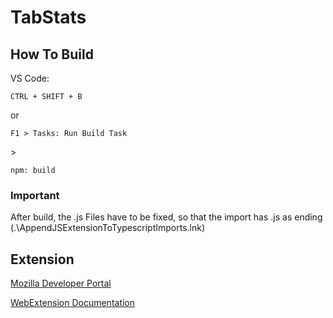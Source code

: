 # TabStats

## How To Build

VS Code:

```
CTRL + SHIFT + B
```

or

```
F1 > Tasks: Run Build Task
```

\>

```
npm: build
```

### Important

After build, the .js Files have to be fixed, so that the import has .js as ending (.\AppendJSExtensionToTypescriptImports.lnk)

## Extension

[Mozilla Developer Portal](https://addons.mozilla.org/de/developers/)

[WebExtension Documentation](https://developer.mozilla.org/de/docs/Mozilla/Add-ons/WebExtensions)
